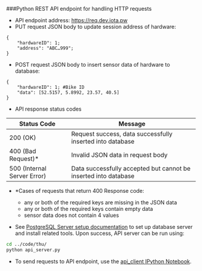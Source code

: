 ###Python REST API endpoint for handling HTTP requests 
- API endpoint address: https://req.dev.iota.pw
- PUT request JSON body to update session address of hardware: 
```
{
    "hardwareID": 1; 
    "address": "ABC…999"; 
}
```
- POST request JSON body to insert sensor data of hardware to database:
```
{
    "hardwareID": 1; #Bike ID
    "data": [52.5157, 5.8992, 23.57, 40.5]
}
```
- API response status codes

Status Code | Message 
---------|----------
200 (OK) | Request success, data successfully inserted into database
400 (Bad Request)* | Invalid JSON data in request body 
500 (Internal Server Error) | Data successfully accepted but cannot be inserted into database 

- *Cases of requests that return 400 Response code:
    - any or both of the required keys are missing in the JSON data
    - any or both of the required keys contain empty data
    - sensor data does not contain 4 values

- See [PostgreSQL Server setup documentation](database_server.md) to set up database server and install related tools. Upon success, API server can be run using:
```bash
cd ../code/thu/
python api_server.py
```
- To send requests to API endpoint, use the [api_client IPython Notebook](../code/thu/api_client.ipynb).